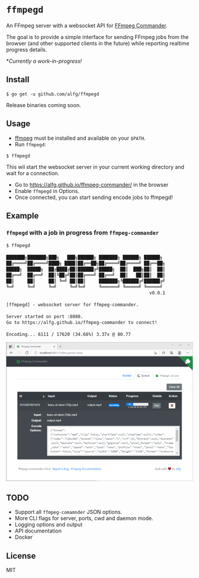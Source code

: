 # `ffmpegd`
An FFmpeg server with a websocket API for [FFmpeg Commander](https://github.com/alfg/ffmpeg-commander).

The goal is to provide a simple interface for sending FFmpeg jobs from the browser (and other supported clients in the future) while reporting realtime progress details.

**Currently a work-in-progress!*

## Install
```
$ go get -u github.com/alfg/ffmpegd
```

Release binaries coming soon.

## Usage
* [ffmpeg](https://www.ffmpeg.org/download.html) must be installed and available on your `$PATH`.
* Run `ffmpegd`:
```
$ ffmpegd
```

This wil start the websocket server in your current working directory and wait for a connection.

* Go to https://alfg.github.io/ffmpeg-commander/ in the browser
* Enable `ffmpegd` in Options.
* Once connected, you can start sending encode jobs to ffmpegd!

## Example
### `ffmpegd` with a job in progress from `ffmpeg-commander`
```
$ ffmpegd

███████╗███████╗███╗   ███╗██████╗ ███████╗ ██████╗ ██████╗
██╔════╝██╔════╝████╗ ████║██╔══██╗██╔════╝██╔════╝ ██╔══██╗
█████╗  █████╗  ██╔████╔██║██████╔╝█████╗  ██║  ███╗██║  ██║
██╔══╝  ██╔══╝  ██║╚██╔╝██║██╔═══╝ ██╔══╝  ██║   ██║██║  ██║
██║     ██║     ██║ ╚═╝ ██║██║     ███████╗╚██████╔╝██████╔╝
╚═╝     ╚═╝     ╚═╝     ╚═╝╚═╝     ╚══════╝ ╚═════╝ ╚═════╝
                                                      v0.0.1

[ffmpegd] - websocket server for ffmpeg-commander.

Server started on port :8080.
Go to https://alfg.github.io/ffmpeg-commander to connect!

Encoding... 6111 / 17620 (34.68%) 3.37x @ 80.77
```
![ffmpeg-commander](screenshot.png)


## TODO
* Support all `ffmpeg-comamnder` JSON options.
* More CLI flags for server, ports, cwd and daemon mode.
* Logging options and output
* API documentation
* Docker

## License
MIT
